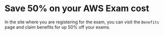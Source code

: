 # Save 50% on your AWS Exam cost

In the site where you are registering for the exam, you can visit the `Benefits` page and claim benefits for up 50% off your exams.